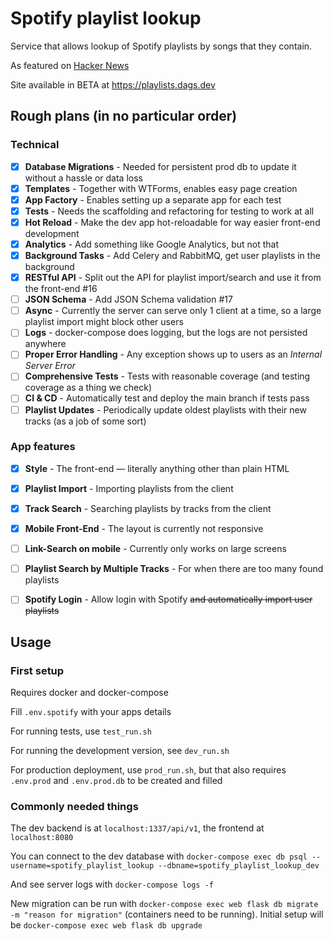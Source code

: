 # Spotify playlist lookup

Service that allows lookup of Spotify playlists by songs that they contain. 

As featured on [Hacker News](https://news.ycombinator.com/item?id=33150086)

Site available in BETA at https://playlists.dags.dev

## Rough plans (in no particular order)

### Technical

- [x] **Database Migrations** - Needed for persistent prod db to update it without a hassle or data loss
- [x] **Templates** - Together with WTForms, enables easy page creation
- [x] **App Factory** - Enables setting up a separate app for each test
- [x] **Tests** - Needs the scaffolding and refactoring for testing to work at all
- [x] **Hot Reload** - Make the dev app hot-reloadable for way easier front-end development
- [x] **Analytics** - Add something like Google Analytics, but not that
- [x] **Background Tasks** - Add Celery and RabbitMQ, get user playlists in the background
- [x] **RESTful API** - Split out the API for playlist import/search and use it from the front-end #16
- [ ] **JSON Schema** - Add JSON Schema validation #17
- [ ] **Async** - Currently the server can serve only 1 client at a time, so a large playlist import might block other users
- [ ] **Logs** - docker-compose does logging, but the logs are not persisted anywhere
- [ ] **Proper Error Handling** - Any exception shows up to users as an *Internal Server Error*
- [ ] **Comprehensive Tests** - Tests with reasonable coverage (and testing coverage as a thing we check)
- [ ] **CI & CD** - Automatically test and deploy the main branch if tests pass
- [ ] **Playlist Updates** - Periodically update oldest playlists with their new tracks (as a job of some sort)

### App features

- [x] **Style** - The front-end — literally anything other than plain HTML
- [x] **Playlist Import** - Importing playlists from the client
- [x] **Track Search** - Searching playlists by tracks from the client
- [x] **Mobile Front-End** - The layout is currently not responsive
- [ ] **Link-Search on mobile** - Currently only works on large screens
- [ ] **Playlist Search by Multiple Tracks** - For when there are too many found playlists
- [ ] **Spotify Login** - Allow login with Spotify ~~and automatically import user playlists~~



## Usage

### First setup

Requires docker and docker-compose

Fill `.env.spotify` with your apps details

For running tests, use `test_run.sh`

For running the development version, see `dev_run.sh`

For production deployment, use `prod_run.sh`, but that also requires `.env.prod` and `.env.prod.db` to be created and filled

### Commonly needed things

The dev backend is at `localhost:1337/api/v1`, the frontend at `localhost:8080`

You can connect to the dev database with `docker-compose exec db psql --username=spotify_playlist_lookup --dbname=spotify_playlist_lookup_dev`

And see server logs with `docker-compose logs -f`

New migration can be run with `docker-compose exec web flask db migrate -m "reason for migration"` (containers need to be running).  Initial setup will be `docker-compose exec web flask db upgrade`
